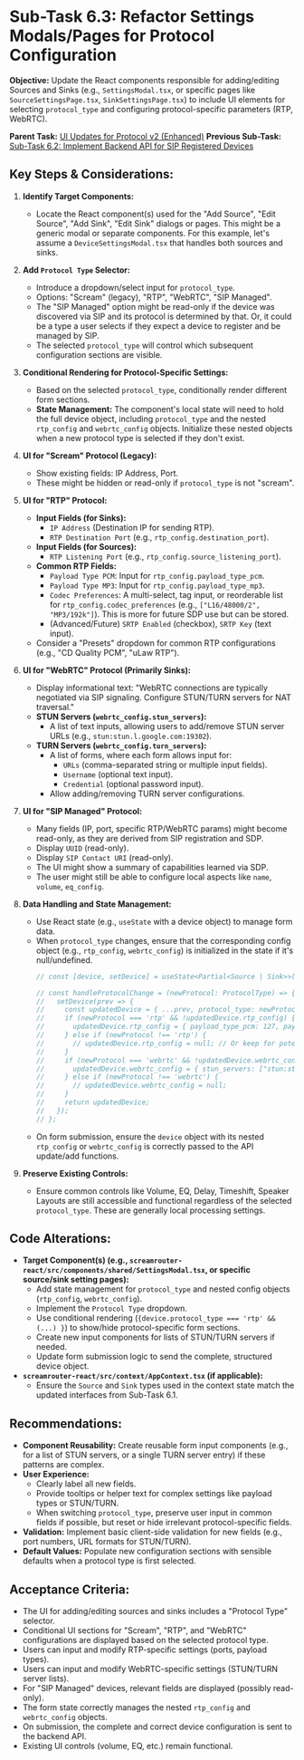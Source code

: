 # Sub-Task 6.3: Refactor Settings Modals/Pages for Protocol Configuration

**Objective:** Update the React components responsible for adding/editing Sources and Sinks (e.g., `SettingsModal.tsx`, or specific pages like `SourceSettingsPage.tsx`, `SinkSettingsPage.tsx`) to include UI elements for selecting `protocol_type` and configuring protocol-specific parameters (RTP, WebRTC).

**Parent Task:** [UI Updates for Protocol v2 (Enhanced)](../task_06_ui_updates.md)
**Previous Sub-Task:** [Sub-Task 6.2: Implement Backend API for SIP Registered Devices](./subtask_6.2_backend_api_sip_devices.md)

## Key Steps & Considerations:

1.  **Identify Target Components:**
    *   Locate the React component(s) used for the "Add Source", "Edit Source", "Add Sink", "Edit Sink" dialogs or pages. This might be a generic modal or separate components. For this example, let's assume a `DeviceSettingsModal.tsx` that handles both sources and sinks.

2.  **Add `Protocol Type` Selector:**
    *   Introduce a dropdown/select input for `protocol_type`.
    *   Options: "Scream" (legacy), "RTP", "WebRTC", "SIP Managed".
    *   The "SIP Managed" option might be read-only if the device was discovered via SIP and its protocol is determined by that. Or, it could be a type a user selects if they expect a device to register and be managed by SIP.
    *   The selected `protocol_type` will control which subsequent configuration sections are visible.

3.  **Conditional Rendering for Protocol-Specific Settings:**
    *   Based on the selected `protocol_type`, conditionally render different form sections.
    *   **State Management:** The component's local state will need to hold the full device object, including `protocol_type` and the nested `rtp_config` and `webrtc_config` objects. Initialize these nested objects when a new protocol type is selected if they don't exist.

4.  **UI for "Scream" Protocol (Legacy):**
    *   Show existing fields: IP Address, Port.
    *   These might be hidden or read-only if `protocol_type` is not "scream".

5.  **UI for "RTP" Protocol:**
    *   **Input Fields (for Sinks):**
        *   `IP Address` (Destination IP for sending RTP).
        *   `RTP Destination Port` (e.g., `rtp_config.destination_port`).
    *   **Input Fields (for Sources):**
        *   `RTP Listening Port` (e.g., `rtp_config.source_listening_port`).
    *   **Common RTP Fields:**
        *   `Payload Type PCM`: Input for `rtp_config.payload_type_pcm`.
        *   `Payload Type MP3`: Input for `rtp_config.payload_type_mp3`.
        *   `Codec Preferences`: A multi-select, tag input, or reorderable list for `rtp_config.codec_preferences` (e.g., `["L16/48000/2", "MP3/192k"]`). This is more for future SDP use but can be stored.
        *   (Advanced/Future) `SRTP Enabled` (checkbox), `SRTP Key` (text input).
    *   Consider a "Presets" dropdown for common RTP configurations (e.g., "CD Quality PCM", "uLaw RTP").

6.  **UI for "WebRTC" Protocol (Primarily Sinks):**
    *   Display informational text: "WebRTC connections are typically negotiated via SIP signaling. Configure STUN/TURN servers for NAT traversal."
    *   **STUN Servers (`webrtc_config.stun_servers`):**
        *   A list of text inputs, allowing users to add/remove STUN server URLs (e.g., `stun:stun.l.google.com:19302`).
    *   **TURN Servers (`webrtc_config.turn_servers`):**
        *   A list of forms, where each form allows input for:
            *   `URLs` (comma-separated string or multiple input fields).
            *   `Username` (optional text input).
            *   `Credential` (optional password input).
        *   Allow adding/removing TURN server configurations.

7.  **UI for "SIP Managed" Protocol:**
    *   Many fields (IP, port, specific RTP/WebRTC params) might become read-only, as they are derived from SIP registration and SDP.
    *   Display `UUID` (read-only).
    *   Display `SIP Contact URI` (read-only).
    *   The UI might show a summary of capabilities learned via SDP.
    *   The user might still be able to configure local aspects like `name`, `volume`, `eq_config`.

8.  **Data Handling and State Management:**
    *   Use React state (e.g., `useState` with a device object) to manage form data.
    *   When `protocol_type` changes, ensure that the corresponding config object (e.g., `rtp_config`, `webrtc_config`) is initialized in the state if it's null/undefined.
        ```typescript
        // const [device, setDevice] = useState<Partial<Source | Sink>>(initialDeviceData);

        // const handleProtocolChange = (newProtocol: ProtocolType) => {
        //   setDevice(prev => {
        //     const updatedDevice = { ...prev, protocol_type: newProtocol };
        //     if (newProtocol === 'rtp' && !updatedDevice.rtp_config) {
        //       updatedDevice.rtp_config = { payload_type_pcm: 127, payload_type_mp3: 14 }; // Default values
        //     } else if (newProtocol !== 'rtp') {
        //       // updatedDevice.rtp_config = null; // Or keep for potential switch back
        //     }
        //     if (newProtocol === 'webrtc' && !updatedDevice.webrtc_config) {
        //       updatedDevice.webrtc_config = { stun_servers: ["stun:stun.l.google.com:19302"], turn_servers: [] };
        //     } else if (newProtocol !== 'webrtc') {
        //       // updatedDevice.webrtc_config = null;
        //     }
        //     return updatedDevice;
        //   });
        // };
        ```
    *   On form submission, ensure the `device` object with its nested `rtp_config` or `webrtc_config` is correctly passed to the API update/add functions.

9.  **Preserve Existing Controls:**
    *   Ensure common controls like Volume, EQ, Delay, Timeshift, Speaker Layouts are still accessible and functional regardless of the selected `protocol_type`. These are generally local processing settings.

## Code Alterations:

*   **Target Component(s) (e.g., `screamrouter-react/src/components/shared/SettingsModal.tsx`, or specific source/sink setting pages):**
    *   Add state management for `protocol_type` and nested config objects (`rtp_config`, `webrtc_config`).
    *   Implement the `Protocol Type` dropdown.
    *   Use conditional rendering (`{device.protocol_type === 'rtp' && (...) }`) to show/hide protocol-specific form sections.
    *   Create new input components for lists of STUN/TURN servers if needed.
    *   Update form submission logic to send the complete, structured device object.
*   **`screamrouter-react/src/context/AppContext.tsx` (if applicable):**
    *   Ensure the `Source` and `Sink` types used in the context state match the updated interfaces from Sub-Task 6.1.

## Recommendations:

*   **Component Reusability:** Create reusable form input components (e.g., for a list of STUN servers, or a single TURN server entry) if these patterns are complex.
*   **User Experience:**
    *   Clearly label all new fields.
    *   Provide tooltips or helper text for complex settings like payload types or STUN/TURN.
    *   When switching `protocol_type`, preserve user input in common fields if possible, but reset or hide irrelevant protocol-specific fields.
*   **Validation:** Implement basic client-side validation for new fields (e.g., port numbers, URL formats for STUN/TURN).
*   **Default Values:** Populate new configuration sections with sensible defaults when a protocol type is first selected.

## Acceptance Criteria:

*   The UI for adding/editing sources and sinks includes a "Protocol Type" selector.
*   Conditional UI sections for "Scream", "RTP", and "WebRTC" configurations are displayed based on the selected protocol type.
*   Users can input and modify RTP-specific settings (ports, payload types).
*   Users can input and modify WebRTC-specific settings (STUN/TURN server lists).
*   For "SIP Managed" devices, relevant fields are displayed (possibly read-only).
*   The form state correctly manages the nested `rtp_config` and `webrtc_config` objects.
*   On submission, the complete and correct device configuration is sent to the backend API.
*   Existing UI controls (volume, EQ, etc.) remain functional.
